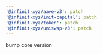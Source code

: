 ```yaml
---
'@infinit-xyz/aave-v3': patch
'@infinit-xyz/init-capital': patch
'@infinit-xyz/token': patch
'@infinit-xyz/uniswap-v3': patch
---
```


bump core version

